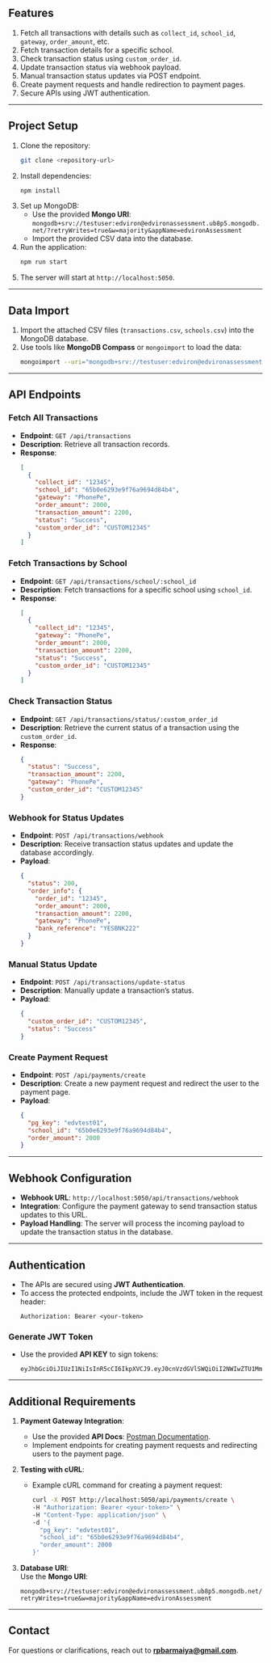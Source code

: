 ## Features

1. Fetch all transactions with details such as `collect_id`, `school_id`, `gateway`, `order_amount`, etc.
2. Fetch transaction details for a specific school.
3. Check transaction status using `custom_order_id`.
4. Update transaction status via webhook payload.
5. Manual transaction status updates via POST endpoint.
6. Create payment requests and handle redirection to payment pages.
7. Secure APIs using JWT authentication.

---

## Project Setup

1. Clone the repository:
   ```bash
   git clone <repository-url>
   ```
2. Install dependencies:
   ```bash
   npm install
   ```
3. Set up MongoDB:
   - Use the provided **Mongo URI**:
     `mongodb+srv://testuser:edviron@edvironassessment.ub8p5.mongodb.net/?retryWrites=true&w=majority&appName=edvironAssessment`
   - Import the provided CSV data into the database.
4. Run the application:
   ```bash
   npm run start
   ```
5. The server will start at `http://localhost:5050`.

---

## Data Import

1. Import the attached CSV files (`transactions.csv`, `schools.csv`) into the MongoDB database.
2. Use tools like **MongoDB Compass** or `mongoimport` to load the data:
   ```bash
   mongoimport --uri="mongodb+srv://testuser:edviron@edvironassessment.ub8p5.mongodb.net/schoolPayments" --collection=transactions --type=csv --file=transactions.csv --headerline
   ```

---

## API Endpoints

### Fetch All Transactions

- **Endpoint**: `GET /api/transactions`
- **Description**: Retrieve all transaction records.
- **Response**:
  ```json
  [
    {
      "collect_id": "12345",
      "school_id": "65b0e6293e9f76a9694d84b4",
      "gateway": "PhonePe",
      "order_amount": 2000,
      "transaction_amount": 2200,
      "status": "Success",
      "custom_order_id": "CUSTOM12345"
    }
  ]
  ```

### Fetch Transactions by School

- **Endpoint**: `GET /api/transactions/school/:school_id`
- **Description**: Fetch transactions for a specific school using `school_id`.
- **Response**:
  ```json
  [
    {
      "collect_id": "12345",
      "gateway": "PhonePe",
      "order_amount": 2000,
      "transaction_amount": 2200,
      "status": "Success",
      "custom_order_id": "CUSTOM12345"
    }
  ]
  ```

### Check Transaction Status

- **Endpoint**: `GET /api/transactions/status/:custom_order_id`
- **Description**: Retrieve the current status of a transaction using the `custom_order_id`.
- **Response**:
  ```json
  {
    "status": "Success",
    "transaction_amount": 2200,
    "gateway": "PhonePe",
    "custom_order_id": "CUSTOM12345"
  }
  ```

### Webhook for Status Updates

- **Endpoint**: `POST /api/transactions/webhook`
- **Description**: Receive transaction status updates and update the database accordingly.
- **Payload**:
  ```json
  {
    "status": 200,
    "order_info": {
      "order_id": "12345",
      "order_amount": 2000,
      "transaction_amount": 2200,
      "gateway": "PhonePe",
      "bank_reference": "YESBNK222"
    }
  }
  ```

### Manual Status Update

- **Endpoint**: `POST /api/transactions/update-status`
- **Description**: Manually update a transaction’s status.
- **Payload**:
  ```json
  {
    "custom_order_id": "CUSTOM12345",
    "status": "Success"
  }
  ```

### Create Payment Request

- **Endpoint**: `POST /api/payments/create`
- **Description**: Create a new payment request and redirect the user to the payment page.
- **Payload**:
  ```json
  {
    "pg_key": "edvtest01",
    "school_id": "65b0e6293e9f76a9694d84b4",
    "order_amount": 2000
  }
  ```

---

## Webhook Configuration

- **Webhook URL**: `http://localhost:5050/api/transactions/webhook`
- **Integration**: Configure the payment gateway to send transaction status updates to this URL.
- **Payload Handling**: The server will process the incoming payload to update the transaction status in the database.

---

## Authentication

- The APIs are secured using **JWT Authentication**.
- To access the protected endpoints, include the JWT token in the request header:
  ```
  Authorization: Bearer <your-token>
  ```

### Generate JWT Token

- Use the provided **API KEY** to sign tokens:
  ```
  eyJhbGciOiJIUzI1NiIsInR5cCI6IkpXVCJ9.eyJ0cnVzdGVlSWQiOiI2NWIwZTU1MmRkMzE5NTBhOWI0MWM1YmEiLCJJbmRleE9mQXBpS2V5Ijo2LCJpYXQiOjE3MTE2MjIyNzAsImV4cCI6MTc0MzE3OTg3MH0.Rye77Dp59GGxwCmwWekJHRj6edXWJnff9finjMhxKuw
  ```

---

## Additional Requirements

1. **Payment Gateway Integration**:

   - Use the provided **API Docs**: [Postman Documentation](https://documenter.getpostman.com/view/22738724/2sAY4viPQH).
   - Implement endpoints for creating payment requests and redirecting users to the payment page.

2. **Testing with cURL**:

   - Example cURL command for creating a payment request:
     ```bash
     curl -X POST http://localhost:5050/api/payments/create \
     -H "Authorization: Bearer <your-token>" \
     -H "Content-Type: application/json" \
     -d '{
       "pg_key": "edvtest01",
       "school_id": "65b0e6293e9f76a9694d84b4",
       "order_amount": 2000
     }'
     ```

3. **Database URI**:  
   Use the **Mongo URI**:
   ```
   mongodb+srv://testuser:edviron@edvironassessment.ub8p5.mongodb.net/?retryWrites=true&w=majority&appName=edvironAssessment
   ```

---

## Contact

For questions or clarifications, reach out to **rpbarmaiya@gmail.com**.
